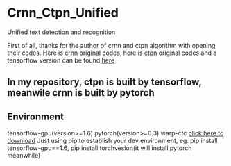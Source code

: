 # Crnn_Ctpn_Unified #
Unified text detection and recognition

First of all, thanks for the author of crnn and ctpn algorithm with opening their codes.
Here is [crnn](https://github.com/meijieru/crnn.pytorch) original codes, here is [ctpn](https://github.com/tianzhi0549/CTPN) original codes and a tensorflow version can be found [here](https://github.com/eragonruan/text-detection-ctpn)

## In my repository, ctpn is built by tensorflow, meanwile crnn is built by pytorch
## Environment 
tensorflow-gpu(version>=1.6)
pytorch(version>=0.3)
warp-ctc [click here to download](https://github.com/SeanNaren/Warp-ctc)
Just using pip to establish your dev environment, eg. pip install tensorflow-gpu==1.6, pip install torchvesion(it will install pytorch meanwhile)

